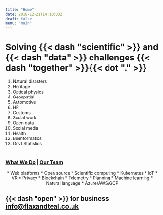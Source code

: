 ```yaml
---
title: "Home"
date: 2018-12-21T14:10:03Z
draft: false
menu: "main"
---
```


# Solving {{< dash "scientific" >}} and {{< dash "data" >}} challenges {{< dash "together" >}}{{< dot "." >}}

1. Natural disasters
1. Heritage
1. Optical physics
1. Geospatial
1. Automotive
1. HR
1. Customs
1. Social work
1. Open data
1. Social media
1. Health
1. Bioinformatics
1. Govt Statistics

### <br>[What We Do](https://flaxandteal.co.uk/pages/video) | [Our Team](https://flaxandteal.co.uk/pages/team/)</br>

<center>
* Web platforms
* Open source
* Scientific computing
* Kubernetes
* IoT
* VR
* Privacy
* Blockchain
* Telemetry
* Planning
* Machine learning
* Natural language
* Azure/AWS/GCP
</center>

## {{< dash "open" >}} for business<br/>info@flaxandteal.co.uk 

